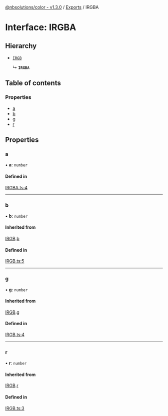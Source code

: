[@nbsolutions/color - v1.3.0](../README.md) / [Exports](../modules.md) / IRGBA

# Interface: IRGBA

## Hierarchy

- [`IRGB`](IRGB.md)

  ↳ **`IRGBA`**

## Table of contents

### Properties

- [a](IRGBA.md#a)
- [b](IRGBA.md#b)
- [g](IRGBA.md#g)
- [r](IRGBA.md#r)

## Properties

### a

• **a**: `number`

#### Defined in

[IRGBA.ts:4](https://github.com/nbsolutions-ca/color-js/blob/4ed777f/src/IRGBA.ts#L4)

___

### b

• **b**: `number`

#### Inherited from

[IRGB](IRGB.md).[b](IRGB.md#b)

#### Defined in

[IRGB.ts:5](https://github.com/nbsolutions-ca/color-js/blob/4ed777f/src/IRGB.ts#L5)

___

### g

• **g**: `number`

#### Inherited from

[IRGB](IRGB.md).[g](IRGB.md#g)

#### Defined in

[IRGB.ts:4](https://github.com/nbsolutions-ca/color-js/blob/4ed777f/src/IRGB.ts#L4)

___

### r

• **r**: `number`

#### Inherited from

[IRGB](IRGB.md).[r](IRGB.md#r)

#### Defined in

[IRGB.ts:3](https://github.com/nbsolutions-ca/color-js/blob/4ed777f/src/IRGB.ts#L3)

